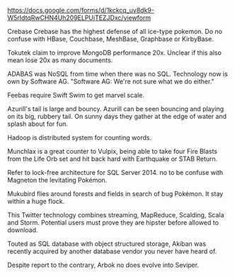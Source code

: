 https://docs.google.com/forms/d/1kckcq_uv8dk9-W5rIdtqRwCHN4Uh209ELPUjTEZJDxc/viewform


Crebase
Crebase has the highest defense of all ice-type pokemon. Do no confuse with
HBase, Couchbase, MeshBase, Graphbase or KirbyBase.

Tokutek claim to improve MongoDB performance 20x. Unclear if this also mean
lose 20x as many documents.

ADABAS was NoSQL from time when there was no SQL. Technology now is own by
Software AG. "Software AG: We're not sure what we do either."

Feebas require Swift Swim to get marvel scale.

Azurill's tail is large and bouncy. Azurill can be seen bouncing and playing on
its big, rubbery tail. On sunny days they gather at the edge of water and
splash about for fun.

Hadoop is distributed system for counting words.

Munchlax is a great counter to Vulpix, being able to take four Fire Blasts from
the Life Orb set and hit back hard with Earthquake or STAB Return.

Refer to lock-free architecture for SQL Server 2014. no to be confuse with
Magneton the levitating Pokémon.

Mukubird flies around forests and fields in search of bug Pokémon. It stay
within a huge flock.

This Twitter technology combines streaming, MapReduce, Scalding, Scala and
Storm. Potential users must prove they are hipster before allowed to download.

Touted as SQL database with object structured storage, Akiban was recently
acquired by another database vendor you never have heard of.

Despite report to the contrary, Arbok no does evolve into Seviper.



